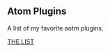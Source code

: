Atom Plugins
-------------
A list of my favorite aotm plugins.

  [THE LIST](https://github.com/wenlock/myhome/blob/master/opt/conf/apm_packages.config)
  
